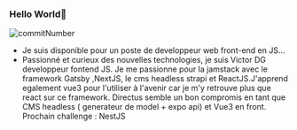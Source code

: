 ### Hello World👋

<!--
**letotor/letotor** is a ✨ _special_ ✨ repository because its `README.md` (this file) appears on your GitHub profile.
Cancel changes
Here are some ideas to get you started:

- 🔭 I’m currently working on ...
- 🌱 I’m currently learning ...
- 👯 I’m looking to collaborate on ...
- 🤔 I’m looking for help with ...
- 💬 Ask me about ...
- 📫 How to reach me: ...
- 😄 Pronouns: ...
- ⚡ Fun fact: ...
-->
![commitNumber](https://i.imgur.com/Pdw6ZnQ.png 'commit')
- Je suis disponible pour un poste de developpeur web front-end en JS...
- Passionné et curieux des nouvelles technologies, je suis Victor DG developpeur fontend JS. Je me passionne pour la jamstack avec le framework Gatsby ,NextJS, le cms headless strapi et ReactJS.J'apprend egalement vue3 pour l'utiliser à l'avenir car je m'y retrouve plus que react sur ce framework. Directus semble un bon compromis en tant que CMS headless ( generateur de model + expo api) et Vue3 en front. Prochain challenge : NestJS  

<!--Vous souhaitez faire plus ample connaissance sur mon parcours pro? Rien de plus simple , allez sur mon site :
http://cv-gatsby-dgwebcreation.netlify.app-->
